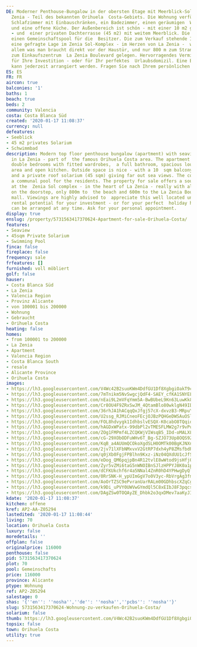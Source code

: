```yaml
---
DE: Moderner Penthouse-Bungalow in der obersten Etage mit Meerblick-Solarium in La
  Zenia - Teil des bekannten Orihuela  Costa-Gebiets. Die Wohnung verfügt über zwei
  Schlafzimmer mit Einbauschränken, ein Badezimmer, einen geräumigen  Wohn- / Essbereich
  und eine offene Küche. Der Außenbereich ist schön - mit einer 10 m2 großen Balkonterrasse
  - und  einer privaten Dachterrasse (45 m2) mit weitem Meerblick. Die Residenz bietet
  einen Gemeinschaftspool für die  Besitzer. Die zum Verkauf stehende Immobilie hat
  eine gefragte Lage im Zenia Sol-Komplex - im Herzen von La Zenia -  wirklich mit
  allem was man braucht direkt vor der Haustür, und nur 800 m zum Strand und 600 m
  zum Einkaufszentrum  La Zenia Boulevard gelegen. Hervorragendes Vermietungspotential
  für Ihre Investition - oder für Ihr perfektes  Urlaubsdomizil. Eine Besichtigung
  kann jederzeit arrangiert werden. Fragen Sie nach Ihrem persönlichen Termin.
ES: ES
FR: FR
aircon: true
balconies: '1'
baths: 1
beach: true
beds: 2
community: Valencia
costa: Costa Blanca Süd
created: '2020-01-17 11:08:37'
currency: null
defeatures:
- Seeblick
- 45 m2 privates Solarium
- Schwimmbad
description: Modern top floor penthouse bungalow (apartment) with seaview solarium
  in La Zenia - part of  the famous Orihuela Costa area. The apartment offers two
  double bedrooms with fitted wardrobes,  a full bathroom, spacious lounge/dining
  area and open kitchen. Outside space is nice - with a 10  sqm balcony terrace -
  and a private roof solarium (45 sqm) giving far out sea views. The community  offers
  a communal pool for the residents. The property for sale offers a sought after location
  at the  Zenia Sol complex - in the heart of La Zenia - really with all amenities
  on the doorstep, only 800m to  the beach and 600m to the La Zenia Boulevard shopping
  mall. Viewings are highly advised to  appreciate this well located unit. Excellent
  rental potential for your investment - or for your perfect  holiday hideaway. Viewing
  can be arranged at any time. Ask for your personal appointment.
display: true
enslug: /property/5731563417370624-Apartment-for-sale-Orihuela-Costa/
features:
- Seaview
- 45sqm Private Solarium
- Swimming Pool
finca: false
fireplace: false
frequency: sale
frfeatures: []
furnished: voll möbliert
golf: false
hauser:
- Costa Blanca Süd
- La Zenia
- Valencia Region
- Provinz Alicante
- von 100001 bis 200000
- Wohnung
- Gebraucht
- Orihuela Costa
heating: false
homes:
- from 100001 to 200000
- La Zenia
- Apartment
- Valencia Region
- Costa Blanca South
- resale
- Alicante Province
- Orihuela Costa
images:
- https://lh3.googleusercontent.com/V4Wc42B2suoKWm4DdfGU1Df8XgbgiOakT9cOt8iX9nX283q6yjg1ugUeAfh-B302E4KMs2G1KATTnQJWBm7-=w640-rj-e30-l100
- https://lh3.googleusercontent.com/7mTnikm5NvSwgcjQdF4-SAEY_cfKA1SNYELcwfGDvSJhi8Fa58zBZsJODKP1gxcfUfJLbMm8eEV0h5jKF1A=w640-rj-e30-l100
- https://lh3.googleusercontent.com/nEai9L2mVFqYmm5A-BwBUbeL9Kn63LuwKk84lIdjbhdOJ8EjLtdseQ9q6Ijn9_81ACKkn6zp4Zd5yrrwAO4=w640-rj-e30-l100
- https://lh3.googleusercontent.com/Cr8OU4F9ZRxSwJM_4QtamBlo80wklgN49IDnOxiqkNJsxbuVOyubupuNDn3nplE2yRi4F3oDqt4lHytaGISx=w640-rj-e30-l100
- https://lh3.googleusercontent.com/36rhJA1hACqqQxJfgj57cX-dxvzB3-MRpuYYbdl2FxX-4ac20My7LmqjXqkLd11v0hId2wSnngBc3hqybEnP=w640-rj-e30-l100
- https://lh3.googleusercontent.com/U2ssg_RJMiCneoFEcjOJBzPQHGeDWSAuOSlvcH9PvoXGn-Wu22PvMj1zmyUvJo2ibCedTB5_KSE3M5DXqktJRw=w640-rj-e30-l100
- https://lh3.googleusercontent.com/FOL8hdvygk1IdhbslvESQX-K0cabO8TQqide0c-zj0EHslZqYtDYttyKSnGn59jGPi6YjnCy4f7eBGkcwCK5OQ=w640-rj-e30-l100
- https://lh3.googleusercontent.com/hAGDxWPatx-99dbPl2vTMESFLMW2g7r9vPu6FQ4xkig_R-HEE92G26dlDyMwqKZ1V50ev9QEomn4hO6LjUQ9=w640-rj-e30-l100
- https://lh3.googleusercontent.com/ZOg1FMPmf4LZCQKWjVIWsqB5_IDd-oMALXL6zOxDrzXWyB-7NkDIR27QoOvXLVHK96amk4a-WBfMFyToQw4a=w640-rj-e30-l100
- https://lh3.googleusercontent.com/cG-29XObODFuWHv6T_Bg-SZJO73Up8OQS9ZyQ-kzCUyo-LNktlZ4jasYyDKabbXWc60CE8fiCHzVTMRJraA=w640-rj-e30-l100
- https://lh3.googleusercontent.com/KqB_a4AUUmQCOkoXgdSLH0OMTk00BgKJNXnjDxed7V7g9IhXp10ADlmKI02XJBK8WpMVtwjQGGOR2jO8JO0=w640-rj-e30-l100
- https://lh3.googleusercontent.com/2jv71lXFbNMxvxV2GtRP7dxh4yP8ZMsfbdRU_o39KN204DmJK5eGLGq_rgDjTTMXxXWv-ivReRwdkYEEy54=w640-rj-e30-l100
- https://lh3.googleusercontent.com/q0jXb0FgjFPBlhn9Kxz-iNz04QXdUU1cJfSeQRB46XOyWUdawwPJUjz6rZNiVMTyzWNAmtmwOjZZrUg6MvPg=w640-rj-e30-l100
- https://lh3.googleusercontent.com/eDog_QM6pqjpBn4R12tvlE8wWtod9jsHfjQyAZgUc-9F4-p-ElvKBFulCVVPwcRRloYyFaLcpwaXl_jWXBIzIQ=w640-rj-e30-l100
- https://lh3.googleusercontent.com/Zyr5vZMi6taG5nWNOIBnSJlzHPPYJ8K0a1pdNIhAdHXoUtUX2VMhOldILF-55mNBVIfXVFHt7Ic318H2BJA=w640-rj-e30-l100
- https://lh3.googleusercontent.com/dCFKUkchf6r4a5NNal4ZnR0hD4YPHwgDyQlX97Mipw7oic15huWk0sRfF2cfx0D6HimJDL_8oEH1tCfABlA=w640-rj-e30-l100
- https://lh3.googleusercontent.com/0RrSNK-H_ypUImGgV7o0V3yc-RbVrgAg3fmy452b1NaXaJRCnhhzyK5ts5Am2kXM02c4Kepf6ypEAZ1msk02=w640-rj-e30-l100
- https://lh3.googleusercontent.com/AoOrTZSC9ePvranUarRALm00GDhbscXZqCgD_h-VTnwewQ6dU5tMlEjfZ2AJimsVLZK12e49jVq77GSzQUIq=w640-rj-e30-l100
- https://lh3.googleusercontent.com/k9Di_uPVY0UWVwGYmdQl5C8xEIbJ8F3pqcs4qiVSy1zod0ehJlsjzbD9Z--EwctS1LnXWF3ZI-JqzxSWf_IT=w640-rj-e30-l100
- https://lh3.googleusercontent.com/DAgZSw0TOQAyZE_Dhbk2o3qxDMev7aaKyJIdzdR1b0UXQpgrUwgHQcSesW-CSIra-oALaWIeWJoApeJSnI3j=w640-rj-e30-l100
kdate: '2020-01-17 11:08:37'
kitchen: offene
kref: AP2-AA-Z05294
lastedited: '2020-01-17 11:08:44'
living: 70
location: Orihuela Costa
luxury: false
moredetails: ''
offplan: false
originalprice: 116000
penthouse: false
pid: 5731563417370624
plot: 70
pool: Gemeinschafts
price: 116000
province: Alicante
ptype: Wohnung
ref: AP2-Z05294
salestage: 0
shas: '{''en'': ''nosha'',''de'': ''nosha'',''pcbs'': ''nosha''}'
slug: 5731563417370624-Wohnung-zu-verkaufen-Orihuela-Costa/
solarium: false
thumb: https://lh3.googleusercontent.com/V4Wc42B2suoKWm4DdfGU1Df8XgbgiOakT9cOt8iX9nX283q6yjg1ugUeAfh-B302E4KMs2G1KATTnQJWBm7-=w400-h240-n-rj-e30-l100
topsix: false
town: Orihuela Costa
utility: true
---
```

